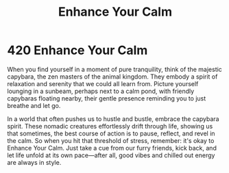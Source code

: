 ﻿---
category: 4xx
code: 420
cover: https://firebasestorage.googleapis.com/v0/b/capy-http.appspot.com/o/Capy-420-750x600.avif?alt=media
thumbnail: https://firebasestorage.googleapis.com/v0/b/capy-http.appspot.com/o/Capy-420-250x200.avif?alt=media
coverAlt: Enhance Your Calm
description: Enhance Your Calm
pubDate: 2014-06-01
tags:
- 4xx
title: Enhance Your Calm
---


# 420 Enhance Your Calm

When you find yourself in a moment of pure tranquility, think of the majestic capybara, the zen masters of the animal kingdom. They embody a spirit of relaxation and serenity that we could all learn from. Picture yourself lounging in a sunbeam, perhaps next to a calm pond, with friendly capybaras floating nearby, their gentle presence reminding you to just breathe and let go.

In a world that often pushes us to hustle and bustle, embrace the capybara spirit. These nomadic creatures effortlessly drift through life, showing us that sometimes, the best course of action is to pause, reflect, and revel in the calm. So when you hit that threshold of stress, remember: it's okay to Enhance Your Calm. Just take a cue from our furry friends, kick back, and let life unfold at its own pace—after all, good vibes and chilled out energy are always in style.